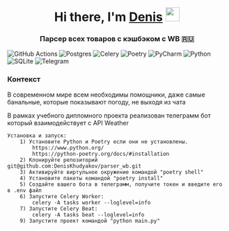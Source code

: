 <h1 align="center">Hi there, I'm <a href="https://github.com/DenisKhudyakov/drf_course_paper" target="_blank">Denis</a> 
<img src="https://github.com/blackcater/blackcater/raw/main/images/Hi.gif" height="32"/></h1>
<h3 align="center">Парсер всех товаров с кэшбэком с WB 🇷🇺</h3>


![GitHub Actions](https://img.shields.io/badge/github%20actions-%232671E5.svg?style=for-the-badge&logo=githubactions&logoColor=white)
![Postgres](https://img.shields.io/badge/postgres-%23316192.svg?style=for-the-badge&logo=postgresql&logoColor=white)
![Celery](https://img.shields.io/badge/celery-%23a9cc54.svg?style=for-the-badge&logo=celery&logoColor=ddf4a4)
![Poetry](https://img.shields.io/badge/Poetry-%233B82F6.svg?style=for-the-badge&logo=poetry&logoColor=0B3D8D)
![PyCharm](https://img.shields.io/badge/pycharm-143?style=for-the-badge&logo=pycharm&logoColor=black&color=black&labelColor=green)
![Python](https://img.shields.io/badge/python-3670A0?style=for-the-badge&logo=python&logoColor=ffdd54)
![SQLite](https://img.shields.io/badge/sqlite-%2307405e.svg?style=for-the-badge&logo=sqlite&logoColor=white)
	![Telegram](https://img.shields.io/badge/Telegram-2CA5E0?style=for-the-badge&logo=telegram&logoColor=white)

<h3>Контекст</h3>
<p>В современном мире всем необходимы помощники, даже самые банальные, которые показывают погоду, не выходя из чата</p>
<p>В рамках учебного дипломного проекта реализован телеграмм бот который взаимодействует с API Weather</p>

	Установка и запуск:
		1) Установите Python и Poetry если они не установлены.
            https://www.python.org/
            https://python-poetry.org/docs/#installation
		2) Клонируйте репозиторий git@github.com:DenisKhudyakov/parser_wb.git
		3) Активируйте виртульное окружение командой "poetry shell"
		4) Установите пакеты командой "poetry install"
		5) Создайте вашего бота в телеграмм, получите токен и введите его в .env файл
		6) Запустите Celery Worker:
			celery -A tasks worker --loglevel=info
		7) Запустите Celery Beat:
			celery -A tasks beat --loglevel=info
		9) Запустите проект командой "python main.py"
		